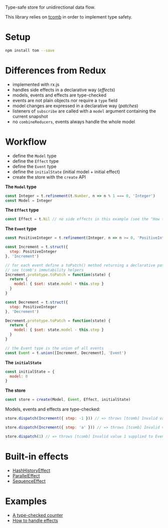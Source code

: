 Type-safe store for unidirectional data flow.

This library relies on [tcomb](https://github.com/gcanti/tcomb) in order to implement type safety.

# Setup

```sh
npm install tom --save
```

# Differences from Redux

- implemented with rx.js
- handles side effects in a declarative way (*effects*)
- models, events and effects are type-checked
- events are not plain objects nor require a `type` field
- model changes are expressed in a declarative way (*patches*)
- listeners of `subscribe` are called with a `model` argument containing the current snapshot
- no `combineReducers`, events always handle the whole model

# Workflow

- define the `Model` type
- define the `Effect` type
- define the `Event` type
- define the `initialState` (initial model + initial effect)
- create the store with the `create` API

**The `Model` type**

```js
const Integer = t.refinement(t.Number, n => n % 1 === 0, 'Integer')
const Model = Integer
```

**The `Effect` type**

```js
const Effect = t.Nil // no side effects in this example (see the "How to handle effects" example below)
```

**The `Event` type**

```js
const PositiveInteger = t.refinement(Integer, n => n >= 0, 'PositiveInteger')

const Increment = t.struct({
  step: PositiveInteger
}, 'Increment')

// for each event define a toPatch() method returning a declarative patch to apply to the current state
// see tcomb's immutability helpers
Increment.prototype.toPatch = function(state) {
  return {
    model: { $set: state.model + this.step }
  }
}

const Decrement = t.struct({
  step: PositiveInteger
}, 'Decrement')

Decrement.prototype.toPatch = function(state) {
  return {
    model: { $set: state.model - this.step }
  }
}

// the Event type is the union of all events
const Event = t.union([Increment, Decrement], 'Event')
```

**The `initialState`**

```js
const initialState = {
  model: 0
}
```

**The store**

```js
const store = create(Model, Event, Effect, initialState)
```

Models, events and effects are type-checked:

```js
store.dispatch(Increment({ step: -1 })) // => throws [tcomb] Invalid value -1 supplied to Increment/step: PositiveInteger

store.dispatch(Increment({ step: 'a' })) // => throws [tcomb] Invalid value "a" supplied to Increment/step: Number

store.dispatch(1) // => throws [tcomb] Invalid value 1 supplied to Event (no constructor returned by dispatch)
```

# Built-in effects

- [HashHistoryEffect](lib/HashHistoryEffect.js)
- [ParallelEffect](lib/ParallelEffect.js)
- [SequenceEffect](lib/SequenceEffect.js)

# Examples

- [A type-checked counter](examples/counter/index.js)
- [How to handle effects](examples/effects/index.js)
